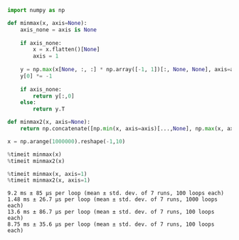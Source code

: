 ```python
import numpy as np

def minmax(x, axis=None):
    axis_none = axis is None
    
    if axis_none:
        x = x.flatten()[None]
        axis = 1
    
    y = np.max(x[None, :, :] * np.array([-1, 1])[:, None, None], axis=axis+1)
    y[0] *= -1
    
    if axis_none:
        return y[:,0]
    else:
        return y.T

def minmax2(x, axis=None):
    return np.concatenate([np.min(x, axis=axis)[...,None], np.max(x, axis=axis)[...,None]], axis=axis)
```


```python
x = np.arange(1000000).reshape(-1,10)

%timeit minmax(x)
%timeit minmax2(x)

%timeit minmax(x, axis=1)
%timeit minmax2(x, axis=1)
```

    9.2 ms ± 85 µs per loop (mean ± std. dev. of 7 runs, 100 loops each)
    1.48 ms ± 26.7 µs per loop (mean ± std. dev. of 7 runs, 1000 loops each)
    13.6 ms ± 86.7 µs per loop (mean ± std. dev. of 7 runs, 100 loops each)
    8.75 ms ± 35.6 µs per loop (mean ± std. dev. of 7 runs, 100 loops each)

